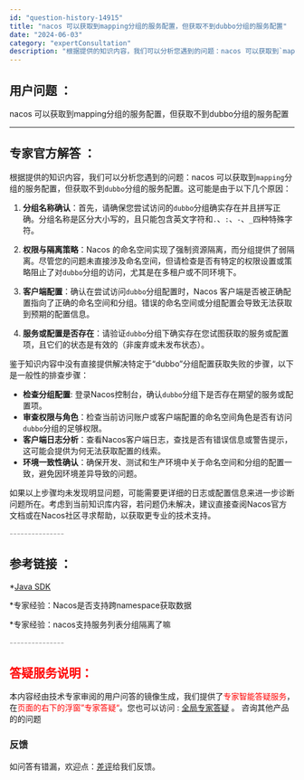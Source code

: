 ```yaml
---
id: "question-history-14915"
title: "nacos 可以获取到mapping分组的服务配置，但获取不到dubbo分组的服务配置"
date: "2024-06-03"
category: "expertConsultation"
description: "根据提供的知识内容，我们可以分析您遇到的问题：nacos 可以获取到`mapping`分组的服务配置，但获取不到`dubbo`分组的服务配置。这可能是由于以下几个原因：1. **分组名称确认**：首先，请确保您尝试访问的`dubbo`分组确实存在并且拼写正确。分组名称是区分大小写的，且只能包含英文字"
---
```


## 用户问题 ： 
 nacos 可以获取到mapping分组的服务配置，但获取不到dubbo分组的服务配置  

---------------
## 专家官方解答 ：

根据提供的知识内容，我们可以分析您遇到的问题：nacos 可以获取到`mapping`分组的服务配置，但获取不到`dubbo`分组的服务配置。这可能是由于以下几个原因：

1. **分组名称确认**：首先，请确保您尝试访问的`dubbo`分组确实存在并且拼写正确。分组名称是区分大小写的，且只能包含英文字符和`.`、`:`、`-`、`_`四种特殊字符。

2. **权限与隔离策略**：Nacos 的命名空间实现了强制资源隔离，而分组提供了弱隔离。尽管您的问题未直接涉及命名空间，但请检查是否有特定的权限设置或策略阻止了对`dubbo`分组的访问，尤其是在多租户或不同环境下。

3. **客户端配置**：确认在尝试访问`dubbo`分组配置时，Nacos 客户端是否被正确配置指向了正确的命名空间和分组。错误的命名空间或分组配置会导致无法获取到预期的配置信息。

4. **服务或配置是否存在**：请验证`dubbo`分组下确实存在您试图获取的服务或配置项，且它们的状态是有效的（非废弃或未发布状态）。

鉴于知识内容中没有直接提供解决特定于“dubbo”分组配置获取失败的步骤，以下是一般性的排查步骤：

- **检查分组配置**: 登录Nacos控制台，确认`dubbo`分组下是否存在期望的服务或配置项。
- **审查权限与角色**：检查当前访问账户或客户端配置的命名空间角色是否有访问`dubbo`分组的足够权限。
- **客户端日志分析**：查看Nacos客户端日志，查找是否有错误信息或警告提示，这可能会提供为何无法获取配置的线索。
- **环境一致性确认**：确保开发、测试和生产环境中关于命名空间和分组的配置一致，避免因环境差异导致的问题。

如果以上步骤均未发现明显问题，可能需要更详细的日志或配置信息来进一步诊断问题所在。考虑到当前知识库内容，若问题仍未解决，建议直接查阅Nacos官方文档或在Nacos社区寻求帮助，以获取更专业的技术支持。


<font color="#949494">---------------</font> 


## 参考链接 ：

*[Java SDK](https://nacos.io/docs/latest/guide/user/sdk)
 
 *专家经验：Nacos是否支持跨namespace获取数据 
 
 *专家经验：nacos支持服务列表分组隔离了嘛 


 <font color="#949494">---------------</font> 
 


## <font color="#FF0000">答疑服务说明：</font> 

本内容经由技术专家审阅的用户问答的镜像生成，我们提供了<font color="#FF0000">专家智能答疑服务</font>，在<font color="#FF0000">页面的右下的浮窗”专家答疑“</font>。您也可以访问 : [全局专家答疑](https://answer.opensource.alibaba.com/docs/intro) 。 咨询其他产品的的问题

### 反馈
如问答有错漏，欢迎点：[差评](https://ai.nacos.io/user/feedbackByEnhancerGradePOJOID?enhancerGradePOJOId=14918)给我们反馈。
